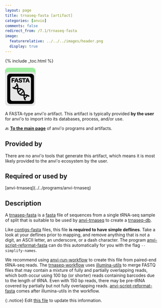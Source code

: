 ```yaml
---
layout: page
title: trnaseq-fasta [artifact]
categories: [anvio]
comments: false
redirect_from: /7.1/trnaseq-fasta
image:
  featurerelative: ../../../images/header.png
  display: true
---
```



{% include _toc.html %}


<img src="../../images/icons/FASTA.png" alt="FASTA" style="width:100px; border:none" />

A FASTA-type anvi'o artifact. This artifact is typically provided **by the user** for anvi'o to import into its databases, process, and/or use.

🔙 **[To the main page](../../)** of anvi'o programs and artifacts.

## Provided by


There are no anvi'o tools that generate this artifact, which means it is most likely provided to the anvi'o ecosystem by the user.


## Required or used by


<p style="text-align: left" markdown="1"><span class="artifact-r">[anvi-trnaseq](../../programs/anvi-trnaseq)</span></p>


## Description

A <span class="artifact-n">[trnaseq-fasta](/help/7.1/artifacts/trnaseq-fasta)</span> is a <span class="artifact-n">[fasta](/help/7.1/artifacts/fasta)</span> file of sequences from a single tRNA-seq sample of split that is suitable to be used by <span class="artifact-n">[anvi-trnaseq](/help/7.1/programs/anvi-trnaseq)</span> to create a <span class="artifact-n">[trnaseq-db](/help/7.1/artifacts/trnaseq-db)</span>.

Like <span class="artifact-n">[contigs-fasta](/help/7.1/artifacts/contigs-fasta)</span> files, this file **is required to have simple deflines**. Take a look at your deflines prior to mapping, and remove anything that is not a digit, an ASCII letter, an underscore, or a dash character. The program <span class="artifact-n">[anvi-script-reformat-fasta](/help/7.1/programs/anvi-script-reformat-fasta)</span> can do this automatically for you with the flag `--simplify-names`.

We recommend using <span class="artifact-n">[anvi-run-workflow](/help/7.1/programs/anvi-run-workflow)</span> to create this file from paired-end tRNA-seq reads. The <span class="artifact-n">[trnaseq-workflow](/help/7.1/artifacts/trnaseq-workflow)</span> uses [illumina-utils](https://github.com/merenlab/illumina-utils) to merge FASTQ files that may contain a mixture of fully and partially overlapping reads, which both occur using 100 bp (or shorter) reads containing barcodes due to the length of tRNA. Even with 150 bp reads, there may be pre-tRNA covered by partially but not fully overlapping reads. <span class="artifact-n">[anvi-script-reformat-fasta](/help/7.1/programs/anvi-script-reformat-fasta)</span> comes after illumina-utils in the workflow.


{:.notice}
Edit [this file](https://github.com/merenlab/anvio/tree/master/anvio/docs/artifacts/trnaseq-fasta.md) to update this information.

